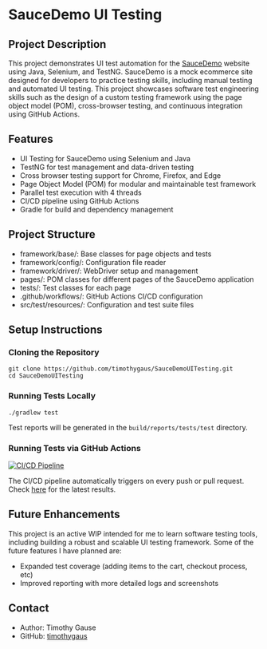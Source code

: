 # SauceDemo UI Testing

## Project Description
This project demonstrates UI test automation for the [SauceDemo](https://www.saucedemo.com/) website using Java, Selenium, and TestNG. SauceDemo is a mock ecommerce site designed for developers to practice testing skills, including manual testing and automated UI testing. This project showcases software test engineering skills such as the design of a custom testing framework using the page object model (POM), cross-browser testing, and continuous integration using GitHub Actions.

## Features
- UI Testing for SauceDemo using Selenium and Java
- TestNG for test management and data-driven testing
- Cross browser testing support for Chrome, Firefox, and Edge
- Page Object Model (POM) for modular and maintainable test framework
- Parallel test execution with 4 threads
- CI/CD pipeline using GitHub Actions
- Gradle for build and dependency management

## Project Structure
- framework/base/: Base classes for page objects and tests
- framework/config/: Configuration file reader
- framework/driver/: WebDriver setup and management
- pages/: POM classes for different pages of the SauceDemo application
- tests/: Test classes for each page
- .github/workflows/: GitHub Actions CI/CD configuration
- src/test/resources/: Configuration and test suite files

## Setup Instructions
### Cloning the Repository
```
git clone https://github.com/timothygaus/SauceDemoUITesting.git
cd SauceDemoUITesting
```

### Running Tests Locally
```
./gradlew test
```
Test reports will be generated in the `build/reports/tests/test` directory.

### Running Tests via GitHub Actions
[![CI/CD Pipeline](https://github.com/timothygaus/SauceDemoUITesting/actions/workflows/ci.yml/badge.svg)](https://github.com/timothygaus/SauceDemoUITesting/actions/workflows/ci.yml)

The CI/CD pipeline automatically triggers on every push or pull request. Check [here](https://github.com/timothygaus/SauceDemoUITesting/actions) for the latest results.

## Future Enhancements
This project is an active WIP intended for me to learn software testing tools, including building a robust and scalable UI testing framework. Some of the future features I have planned are:
- Expanded test coverage (adding items to the cart, checkout process, etc)
- Improved reporting with more detailed logs and screenshots

## Contact
- Author: Timothy Gause
- GitHub: [timothygaus](https://github.com/timothygaus)
